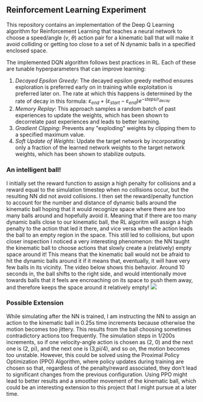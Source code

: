 ## Reinforcement Learning Experiment
This repository contains an implementation of the Deep Q Learning algorithm for Reinforcement Learning that teaches a neural network to choose a speed/angle ($v$, $\theta$) action pair for a kinematic ball that will make it avoid colliding or getting too close to a set of N dynamic balls in a specified enclosed space.

The implemented DQN algorithm follows best practices in RL. Each of these are tunable hyperparameters that can improve learning:
1. _Decayed Epsilon Greedy_: The decayed epsilon greedy method ensures exploration is preferred early on in training while exploitation is preferred later on. The rate at which this happens is determined by the rate of decay in this formula: $\varepsilon_{end} + (\varepsilon_{start} - \varepsilon_{end})e^{-steps/r_{decay}}$
2. _Memory Replay_: This approach samples a random batch of past experiences to update the weights, which has been shown to decorrelate past experiences and leads to better learning.
3. _Gradient Clipping_: Prevents any "exploding" weights by clipping them to a specified maximum value.
4. _Soft Update of Weights_: Update the target network by incorporating only a fraction of the learned network weights to the target network weights, which has been shown to stabilize outputs.

### An intelligent ball!
I initially set the reward function to assign a high penalty for collisions and a reward equal to the simulation timestep when no collisions occur, but the resulting NN did not avoid collisions. I then set the reward/penalty function to account for the number and distance of dynamic balls around the kinematic ball hoping that it would recognize space where there are too many balls around and hopefully avoid it. Meaning that if there are too many dynamic balls close to our kinematic ball, the RL algoritm will assign a high penalty to the action that led it there, and vice versa when the action leads the ball to an empty region in the space. This still led to collisions, but upon closer inspection I noticed a very interesting phenomenon: the NN taught the kinematic ball to choose actions that slowly create a (relatively) empty space around it! This means that the kinematic ball would not be afraid to hit the dynamic balls around it if it means that, eventually, it will have very few balls in its vicinity. The video below shows this behavior. Around 10 seconds in, the ball shifts to the right side, and would intentionally move towards balls that it feels are encroaching on its space to push them away, and therefore keeps the space around it relatively empty!
![](https://github.com/alaa-qarooni/MyProjects/blob/main/animation/video.gif)

### Possible Extension
While simulating after the NN is trained, I am instructing the NN to assign an action to the kinematic ball in 0.25s time increments because otherwise the motion becomes
too jittery. This results from the ball choosing sometimes contradictory actions too frequently. The simulation steps in 1/200s increments, so if one velocity-angle action is chosen as (2, 0) and the next one is (2, pi), and the next one is (3,pi/4), and so on, the motion becomes too unstable. However, this could be solved using the Proximal Policy Optimization (PPO) Algorithm, where policy updates during training are chosen so that, regardless of the penalty/reward associated, they don't lead to significant changes from the previous configuration. Using PPO might lead to better results and a smoother movement of the kinematic ball, which could be an interesting extension to this project that I might pursue at a later time.